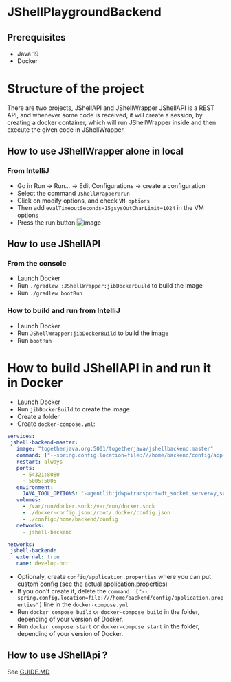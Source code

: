 # JShellPlaygroundBackend
## Prerequisites
- Java 19
- Docker

# Structure of the project
There are two projects, JShellAPI and JShellWrapper
JShellAPI is a REST API, and whenever some code is received, it will create a session, by creating a docker container, which will run JShellWrapper inside and then execute the given code in JShellWrapper.

## How to use JShellWrapper alone in local
### From IntelliJ
- Go in Run → Run... → Edit Configurations → create a configuration
- Select the command `JShellWrapper:run`
- Click on modify options, and check `VM options`
- Then add `evalTimeoutSeconds=15;sysOutCharLimit=1024` in the VM options
- Press the run button
  ![image](https://github.com/Together-Java/JShellPlaygroundBackend/assets/45936420/01821444-b30f-4f3b-9c23-adda5a3376ae)

## How to use JShellAPI
### From the console
- Launch Docker
- Run `./gradlew :JShellWrapper:jibDockerBuild` to build the image
- Run `./gradlew bootRun`
### How to build and run from IntelliJ
- Launch Docker
- Run `JShellWrapper:jibDockerBuild` to build the image
- Run `bootRun`

# How to build JShellAPI in and run it in Docker
- Launch Docker
- Run `jibDockerBuild` to create the image
- Create a folder
- Create `docker-compose.yml`:
 ```yml
services:
  jshell-backend-master:
    image: "togetherjava.org:5001/togetherjava/jshellbackend:master"
    command: ["--spring.config.location=file:///home/backend/config/application.properties"]
    restart: always
    ports:
      - 54321:8080
      - 5005:5005
    environment:
      JAVA_TOOL_OPTIONS: "-agentlib:jdwp=transport=dt_socket,server=y,suspend=n,address=*:5005"
    volumes:
      - /var/run/docker.sock:/var/run/docker.sock
      - ./docker-config.json:/root/.docker/config.json
      - ./config:/home/backend/config
    networks:
      - jshell-backend

networks:
  jshell-backend:
    external: true
    name: develop-bot
  ```
- Optionaly, create `config/application.properties` where you can put custom config (see the actual [application.properties](JShellAPI/src/main/resources/application.properties))
- If you don't create it, delete the `command: ["--spring.config.location=file:///home/backend/config/application.properties"]` line in the `docker-compose.yml`
- Run `docker compose build` or `docker-compose build` in the folder, depending of your version of Docker.
- Run `docker compose start` or `docker-compose start` in the folder, depending of your version of Docker.

## How to use JShellApi ?
See [GUIDE.MD](JShellAPI/GUIDE.MD)
